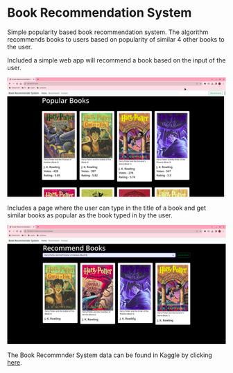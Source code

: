 # Book Recommendation System

Simple popularity based book recommendation system. The algorithm recommends books to users based on popularity of similar 4 other books to the user.

Included a simple web app will recommend a book based on the input of the user.

![alt text](imgs/book_recommender.png)

Includes a page where the user can type in the title of a book and get similar books as popular as the book typed in by the user.

![alt text](imgs/recommder.png)

The Book Recommnder System data can be found in Kaggle by clicking [here](https://www.kaggle.com/datasets/arashnic/book-recommendation-dataset).


